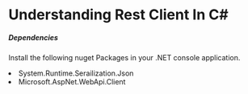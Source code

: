 # Understanding Rest Client In C#
##### Dependencies
Install the following nuget Packages in your .NET console application.
<li>System.Runtime.Serailization.Json
<li>Microsoft.AspNet.WebApi.Client
